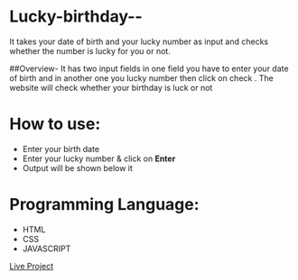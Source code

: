 # Lucky-birthday--
It takes your date of birth and your lucky number as input and checks whether the number is lucky for you or not.

##Overview-
It has two input fields in one field you have to enter your date of birth and in another one you lucky number then click on check . The website will check whether your birthday is luck or not

# How to use:
 - Enter your birth date
 - Enter your lucky number & click on **Enter**
 - Output will be shown below it


# Programming Language:
 - HTML
 - CSS 
 - JAVASCRIPT

[Live Project](https://luckybirthdaymark111.netlify.app/)
